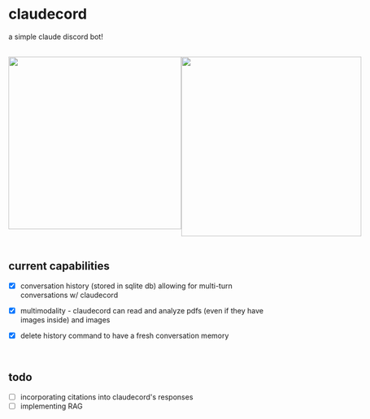 # claudecord

a simple claude discord bot! 

<br>
<div style="display: flex; justify-content: space-around;">
  <img src="https://github.com/0xm00n/claudecord/assets/71098497/6af71484-ab86-42eb-b53c-15bce9a40d08" width="340">
  <img src="https://github.com/0xm00n/claudecord/assets/71098497/71e61b69-3529-4493-a170-a53a6d593b8e" width="354">
</div>

<br>

## current capabilities

- [X] conversation history (stored in sqlite db) allowing for multi-turn conversations w/ claudecord 
- [X] multimodality - claudecord can read and analyze pdfs (even if they have images inside) and images 
- [X] delete history command to have a fresh conversation memory


<br>

## todo

- [ ] incorporating citations into claudecord's responses 
- [ ] implementing RAG
